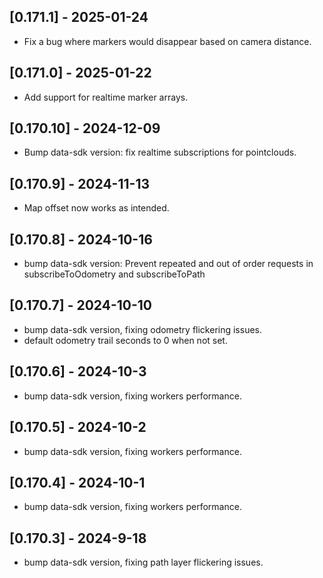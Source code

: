## [0.171.1] - 2025-01-24

- Fix a bug where markers would disappear based on camera distance.

## [0.171.0] - 2025-01-22

- Add support for realtime marker arrays.

## [0.170.10] - 2024-12-09

- Bump data-sdk version: fix realtime subscriptions for pointclouds.

## [0.170.9] - 2024-11-13

- Map offset now works as intended.

## [0.170.8] - 2024-10-16

- bump data-sdk version: Prevent repeated and out of order requests in subscribeToOdometry and subscribeToPath

## [0.170.7] - 2024-10-10

- bump data-sdk version, fixing odometry flickering issues.
- default odometry trail seconds to 0 when not set.

## [0.170.6] - 2024-10-3

- bump data-sdk version, fixing workers performance.

## [0.170.5] - 2024-10-2

- bump data-sdk version, fixing workers performance.

## [0.170.4] - 2024-10-1

- bump data-sdk version, fixing workers performance.

## [0.170.3] - 2024-9-18

- bump data-sdk version, fixing path layer flickering issues.
